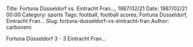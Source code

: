 Title: Fortuna Düsseldorf vs. Eintracht Fran…, 1987/02/21
Date: 1987/02/21 00:00
Category: sports
Tags: football, football scores, Fortuna Düsseldorf, Eintracht Fran…
Slug: fortuna-dusseldorf-vs-eintracht-fran
Author: carbonero


Fortuna Düsseldorf 3 - 3 Eintracht Fran…
